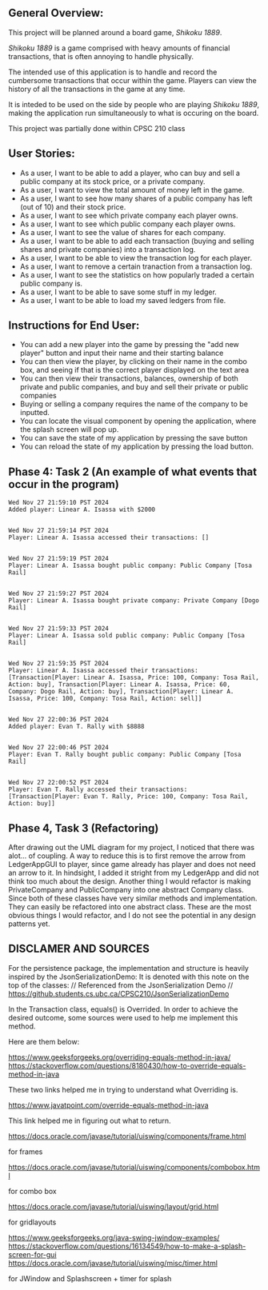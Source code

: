 ## General Overview:

This project will be planned around a board game, *Shikoku 1889*.

*Shikoku 1889* is a game comprised with heavy amounts of financial transactions, that is often annoying to handle physically.

The intended use of this application is to handle and record the cumbersome transactions that occur within the game. Players can view the history of all the transactions in the game at any time. 

It is inteded to be used on the side by people who are playing *Shikoku 1889*, making the application run simultaneously to what is occuring on the board.

This project was partially done within CPSC 210 class


## User Stories:

- As a user, I want to be able to add a player, who can buy and sell a public company at its stock price, or a private company.
- As a user, I want to view the total amount of money left in the game.
- As a user, I want to see how many shares of a public company has left (out of 10) and their stock price.
- As a user, I want to see which private company each player owns. 
- As a user, I want to see which public company each player owns. 
- As a user, I want to see the value of shares for each company.
- As a user, I want to be able to add each transaction (buying and selling shares and private companies) into a transaction log.
- As a user, I want to be able to view the transaction log for each player.
- As a user, I want to remove a certain tranaction from a transaction log.
- As a user, I want to see the statistics on how popularly traded a certain public company is.
- As a user, I want to be able to save some stuff in my ledger.
- As a user, I want to be able to load my saved ledgers from file.

## Instructions for End User:

- You can add a new player into the game by pressing the "add new player" button and input their name and their starting balance
- You can then view the player, by clicking on their name in the combo box, and seeing if that is the correct player displayed on the text area
- You can then view their transactions, balances, ownership of both private and public companies, and buy and sell their private or public companies
- Buying or selling a company requires the name of the company to be inputted.
- You can locate the visual component by opening the application, where the splash screen will pop up.
- You can save the state of my application by pressing the save button
- You can reload the state of my application by pressing the load button.

## Phase 4: Task 2 (An example of what events that occur in the program)


    Wed Nov 27 21:59:10 PST 2024
    Added player: Linear A. Isassa with $2000


    Wed Nov 27 21:59:14 PST 2024
    Player: Linear A. Isassa accessed their transactions: []


    Wed Nov 27 21:59:19 PST 2024
    Player: Linear A. Isassa bought public company: Public Company [Tosa Rail]


    Wed Nov 27 21:59:27 PST 2024
    Player: Linear A. Isassa bought private company: Private Company [Dogo Rail]


    Wed Nov 27 21:59:33 PST 2024
    Player: Linear A. Isassa sold public company: Public Company [Tosa Rail]


    Wed Nov 27 21:59:35 PST 2024
    Player: Linear A. Isassa accessed their transactions: [Transaction[Player: Linear A. Isassa, Price: 100, Company: Tosa Rail, Action: buy], Transaction[Player: Linear A. Isassa, Price: 60, Company: Dogo Rail, Action: buy], Transaction[Player: Linear A. Isassa, Price: 100, Company: Tosa Rail, Action: sell]]


    Wed Nov 27 22:00:36 PST 2024
    Added player: Evan T. Rally with $8888


    Wed Nov 27 22:00:46 PST 2024
    Player: Evan T. Rally bought public company: Public Company [Tosa Rail]


    Wed Nov 27 22:00:52 PST 2024
    Player: Evan T. Rally accessed their transactions: [Transaction[Player: Evan T. Rally, Price: 100, Company: Tosa Rail, Action: buy]]

## Phase 4, Task 3 (Refactoring)

After drawing out the UML diagram for my project, I noticed that there was alot... of coupling. A way to reduce this is to first remove the arrow from LedgerAppGUI to player, since game already has player and does not need an arrow to it. In hindsight, I added it stright from my LedgerApp and did not think too much about the design. Another thing I would refactor is making PrivateCompany and PublicCompany into one abstract Company class. Since both of these classes have very similar methods and implementation. They can easily be refactored into one abstract class. These are the most obvious things I would refactor, and I do not see the potential in any design patterns yet. 

## DISCLAMER AND SOURCES

For the persistence package, the implementation and structure is heavily inspired by the JsonSerializationDemo:
It is denoted with this note on the top of the classes:
// Referenced from the JsonSerialization Demo
// https://github.students.cs.ubc.ca/CPSC210/JsonSerializationDemo

In the Transaction class, equals() is Overrided. In order to achieve the desired outcome, some sources were used to help me implement this method.

Here are them below:

https://www.geeksforgeeks.org/overriding-equals-method-in-java/
https://stackoverflow.com/questions/8180430/how-to-override-equals-method-in-java

These two links helped me in trying to understand what Overriding is.

https://www.javatpoint.com/override-equals-method-in-java

This link helped me in figuring out what to return.

https://docs.oracle.com/javase/tutorial/uiswing/components/frame.html

for frames

https://docs.oracle.com/javase/tutorial/uiswing/components/combobox.html

for combo box

https://docs.oracle.com/javase/tutorial/uiswing/layout/grid.html

for gridlayouts

https://www.geeksforgeeks.org/java-swing-jwindow-examples/
https://stackoverflow.com/questions/16134549/how-to-make-a-splash-screen-for-gui
https://docs.oracle.com/javase/tutorial/uiswing/misc/timer.html

for JWindow and Splashscreen + timer for splash





